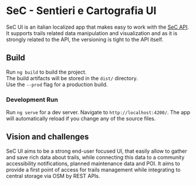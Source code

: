 # SeC - Sentieri e Cartografia UI
SeC UI is an italian localized app that makes easy to work with the [SeC API](https://github.com/loreV/SeC).  
It supports trails related data manipulation and visualization and as it is strongly related to the API, the versioning is tight to the API itself. 
## Build
Run `ng build` to build the project.  
The build artifacts will be stored in the `dist/` directory.  
Use the `--prod` flag for a production build.
### Development Run
Run `ng serve` for a dev server. Navigate to `http://localhost:4200/`.
The app will automatically reload if you change any of the source files.
## Vision and challenges
SeC UI aims to be a strong end-user focused UI, that easily allow to gather and save rich data about trails, while connecting this data to a community accessibility notifications, planned maintenance data and POI.
It aims to provide a first point of access for trails management while integrating to central storage via OSM by REST APIs.
